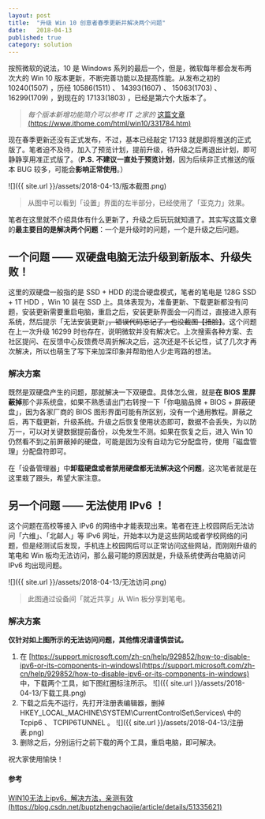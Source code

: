 ```yaml
---
layout: post
title:  "升级 Win 10 创意者春季更新并解决两个问题"
date:   2018-04-13
published: true
category: solution
---
```


按照微软的说法，10 是 Windows 系列的最后一个，但是，微软每年都会发布两次大的 Win 10 版本更新，不断完善功能以及提高性能。从发布之初的 10240(1507) ，历经 10586(1511) 、 14393(1607) 、 15063(1703) 、 16299(1709) ，到现在的 17133(1803) ，已经是第六个大版本了。

>*每个版本新增功能简介可以参考 IT 之家的* [这篇文章 (https://www.ithome.com/html/win10/331784.htm)](https://www.ithome.com/html/win10/331784.htm)

现在春季更新还没有正式发布，不过，基本已经敲定 17133 就是即将推送的正式版了。笔者迫不及待，加入了预览计划，提前升级，待升级之后再退出计划，即可静静享用准正式版了。（**P.S.** **不建议一直处于预览计划**，因为后续非正式推送的版本 BUG 较多，可能会**影响正常使用**。）

![]({{ site.url }}/assets/2018-04-13/版本截图.png)
>从图中可以看到「设置」界面的左半部分，已经使用了「亚克力」效果。

笔者在这里就不介绍具体有什么更新了，升级之后玩玩就知道了。其实写这篇文章的**最主要目的是解决两个问题**：一个是升级时的问题，一个是升级之后问题。

## 一个问题 —— 双硬盘电脑无法升级到新版本、升级失败！

这里的双硬盘一般指的是 SSD + HDD 的混合硬盘模式，笔者的笔电是 128G SSD + 1T HDD ，Win 10 装在 SSD 上。具体表现为，准备更新、下载更新都没有问题，安装更新需要重启电脑，重启之后，安装更新界面会一闪而过，直接进入原有系统，然后提示「无法安装更新」~~，错误代码忘记了，也没截图【捂脸】~~。这个问题在上一次升级 16299 时也存在，说明微软并没有解决它。上次搜索各种方案、去社区提问、在反馈中心反馈费尽周折解决之后，这次还是不长记性，试了几次才再次解决，所以也萌生了写下来加深印象并帮助他人少走弯路的想法。

### 解决方案

既然是双硬盘产生的问题，那就解决一下双硬盘。具体怎么做，就是**在 BIOS 里屏蔽掉**那个非系统盘，如果不熟悉请出门右转搜一下「你电脑品牌 + BIOS + 屏蔽硬盘」，因为各家厂商的 BIOS 图形界面可能有所区别，没有一个通用教程。屏蔽之后，再下载更新，升级系统。升级之后恢复使用状态即可，数据不会丢失，为以防万一，可以对关键数据提前备份，以免发生不测。如果在恢复之后，进入 Win 10 仍然看不到之前屏蔽掉的硬盘，可能是因为没有自动为它分配盘符，使用「磁盘管理」分配盘符即可。

在「设备管理器」中**卸载硬盘或者禁用硬盘都无法解决这个问题**，这次笔者就是在这里栽了跟头，希望大家注意。

## 另一个问题 —— 无法使用 IPv6 ！

这个问题在高校等接入 IPv6 的网络中才能表现出来。笔者在连上校园网后无法访问「六维」、「北邮人」等 IPv6 网址，开始本以为是这些网站或者学校网络的问题，但是经测试后发现，手机连上校园网后可以正常访问这些网站，而刚刚升级的笔电和 Win 板均无法访问，那么最可能的原因就是，升级系统使两台电脑访问 IPv6 均出现问题。

![]({{ site.url }}/assets/2018-04-13/无法访问.png)
>此图通过设备间「就近共享」从 Win 板分享到笔电。

### 解决方案

**仅针对如上图所示的无法访问问题，其他情况请谨慎尝试。**

1. 在 [https://support.microsoft.com/zh-cn/help/929852/how-to-disable-ipv6-or-its-components-in-windows](https://support.microsoft.com/zh-cn/help/929852/how-to-disable-ipv6-or-its-components-in-windows) 中，下载两个工具，如下图红圈标注所示。
![]({{ site.url }}/assets/2018-04-13/下载工具.png)
2. 下载之后先不运行，先打开注册表编辑器，删掉 HKEY_LOCAL_MACHINE\SYSTEM\CurrentControlSet\Services\ 中的 Tcpip6 、 TCPIP6TUNNEL 。
![]({{ site.url }}/assets/2018-04-13/注册表.png)
3. 删除之后，分别运行之前下载的两个工具，重启电脑，即可解决。


祝大家使用愉快！

#### 参考

[WIN10无法上ipv6，解决方法，亲测有效 (https://blog.csdn.net/buptzhengchaojie/article/details/51335621)](https://blog.csdn.net/buptzhengchaojie/article/details/51335621)